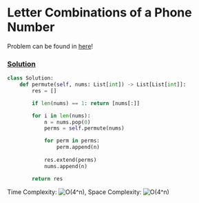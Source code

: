 # Letter Combinations of a Phone Number
Problem can be found in [here](https://leetcode.com/problems/letter-combinations-of-a-phone-number/)!

### [Solution](/Recursion/17-LetterCombination/)

```python
class Solution:
    def permute(self, nums: List[int]) -> List[List[int]]:
        res = []

        if len(nums) == 1: return [nums[:]]

        for i in len(nums):
            n = nums.pop(0)
            perms = self.permute(nums)

            for perm in perms:
                perm.append(n)
            
            res.extend(perms)
            nums.append(n)

        return res
```

Time Complexity: ![O(4^n)](<https://latex.codecogs.com/svg.image?\inline&space;O(4^n)>), Space Complexity: ![O(4^n)](<https://latex.codecogs.com/svg.image?\inline&space;O(4^n)>)


